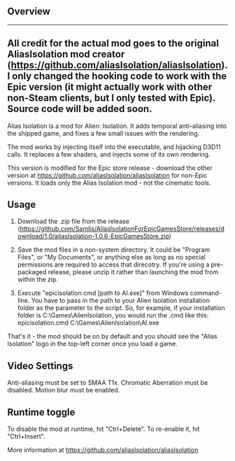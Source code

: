 Overview
--------

----------------------------------
All credit for the actual mod goes to the original AliasIsolation mod creator (https://github.com/aliasIsolation/aliasIsolation). I only changed the hooking code to work with the Epic version (it might actually work with other non-Steam clients, but I only tested with Epic). Source code will be added soon.
----------------------------------



Alias Isolation is a mod for Alien: Isolation. It adds temporal anti-aliasing into the shipped game, and fixes a few small issues with the rendering.

The mod works by injecting itself into the executable, and hijacking D3D11 calls. It replaces a few shaders, and injects some of its own rendering.

This version is modified for the Epic store release - download the other version at https://github.com/aliasIsolation/aliasIsolation for non-Epic versions. It loads only the Alias Isolation mod - not the cinematic tools. 

Usage
-----
1. Download the .zip file from the release (https://github.com/Samlis/AliasIsolationForEpicGamesStore/releases/download/1.0/aliasIsolation-1.0.6-EpicGamesStore.zip)

2. Save the mod files in a non-system directory. It could be "Program Files", or "My Documents", or anything else as long as no special permissions are required to access that direcotry. If you're using a pre-packaged release, please unzip it rather than launching the mod from within the zip.

3. Execute "epicisolation.cmd [path to AI.exe]" from Windows command-line. You have to pass in the path to your Alien Isolation installation folder as the parameter to the script. So, for example, if your installation folder is C:\Games\AlienIsolation, you would run the .cmd like this:
epicisolation.cmd C:\Games\AlienIsolation\AI.exe

That's it - the mod should be on by default and you should see the "Alias Isolation" logo in the top-left corner once you load a game.


Video Settings
--------------

Anti-aliasing must be set to SMAA T1x.
Chromatic Aberration must be disabled.
Motion blur must be enabled.


Runtime toggle
--------------

To disable the mod at runtime, hit "Ctrl+Delete". To re-enable it, hit "Ctrl+Insert".

More information at https://github.com/aliasIsolation/aliasIsolation
